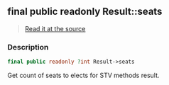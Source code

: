 ## final public readonly Result::seats

> [Read it at the source](https://github.com/julien-boudry/Condorcet/blob/master/src/Result.php#L22)

### Description    

```php
final public readonly ?int Result->seats 
```

Get count of seats to elects for STV methods result.
    